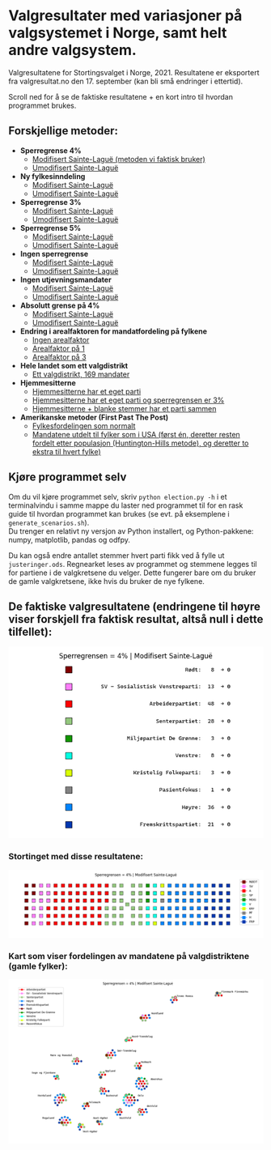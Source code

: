 # Valgresultater med variasjoner på valgsystemet i Norge, samt helt andre valgsystem.
Valgresultatene for Stortingsvalget i Norge, 2021. Resultatene er eksportert fra valgresultat.no den 17. september (kan bli små endringer i ettertid).

Scroll ned for å se de faktiske resultatene + en kort intro til hvordan programmet brukes.

## Forskjellige metoder:
- **Sperregrense 4%**
    - [Modifisert Sainte-Laguë (metoden vi faktisk bruker)](figs/sperregrense4/modf/README.md)
    - [Umodifisert Sainte-Laguë](figs/sperregrense4/unmodf/README.md)
- **Ny fylkesinndeling**
    - [Modifisert Sainte-Laguë](figs/nyefylker/modf/README.md)
    - [Umodifisert Sainte-Laguë](figs/nyefylker/unmodf/README.md)
- **Sperregrense 3%**
    - [Modifisert Sainte-Laguë](figs/sperregrense3/modf/README.md)
    - [Umodifisert Sainte-Laguë](figs/sperregrense3/unmodf/README.md)
- **Sperregrense 5%**
    - [Modifisert Sainte-Laguë](figs/sperregrense5/modf/README.md)
    - [Umodifisert Sainte-Laguë](figs/sperregrense5/unmodf/README.md)
- **Ingen sperregrense**
    - [Modifisert Sainte-Laguë](figs/sperregrense0/modf/README.md)
    - [Umodifisert Sainte-Laguë](figs/sperregrense0/unmodf/README.md)
- **Ingen utjevningsmandater**
    - [Modifisert Sainte-Laguë](figs/ingenutjvn/modf/README.md)
    - [Umodifisert Sainte-Laguë](figs/ingenutjvn/unmodf/README.md)
- **Absolutt grense på 4%**
    - [Modifisert Sainte-Laguë](figs/abs4/modf/README.md)
    - [Umodifisert Sainte-Laguë](figs/abs4/unmodf/README.md)
- **Endring i arealfaktoren for mandatfordeling på fylkene**
    - [Ingen arealfaktor](figs/areal/faktor0/README.md)
    - [Arealfaktor på 1](figs/areal/faktor1/README.md)
    - [Arealfaktor på 3](figs/areal/faktor3/README.md)
- **Hele landet som ett valgdistrikt**
    - [Ett valgdistrikt, 169 mandater](figs/ett_distrikt/README.md)
- **Hjemmesitterne**
    - [Hjemmesitterne har et eget parti](figs/hjemmesitterne/hjem/README.md)
    - [Hjemmesitterne har et eget parti og sperregrensen er 3%](figs/hjemmesitterne/hjemsg3/README.md)
    - [Hjemmesitterne + blanke stemmer har et parti sammen](figs/hjemmesitterne/hjemblank/README.md)
- **Amerikanske metoder (First Past The Post)**
    - [Fylkesfordelingen som normalt](figs/usaway/stdmandater/README.md)
    - [Mandatene utdelt til fylker som i USA (først én, deretter resten fordelt etter populasjon (Huntington-Hills metode), og deretter to ekstra til hvert fylke)](figs/usaway/usamandater/README.md)

## Kjøre programmet selv
Om du vil kjøre programmet selv, skriv `python election.py -h` i et terminalvindu i samme mappe du laster ned programmet til for en rask guide til hvordan programmet kan brukes (se evt. på eksemplene i `generate_scenarios.sh`).  
Du trenger en relativt ny versjon av Python installert, og Python-pakkene: numpy, matplotlib, pandas og odfpy.

Du kan også endre antallet stemmer hvert parti fikk ved å fylle ut `justeringer.ods`. Regnearket leses av programmet og stemmene legges til for partiene i de valgkretsene du velger. Dette fungerer bare om du bruker de gamle valgkretsene, ikke hvis du bruker de nye fylkene.

## De faktiske valgresultatene (endringene til høyre viser forskjell fra faktisk resultat, altså null i dette tilfellet):  
![Faktiske resultater](figs/sperregrense4/modf/seter.png)
### Stortinget med disse resultatene:  
![Faktiske resultater, tinget](figs/sperregrense4/modf/tinget.png)
### Kart som viser fordelingen av mandatene på valgdistriktene (gamle fylker):  
![Faktiske resultater, kart](figs/sperregrense4/modf/kart.png)